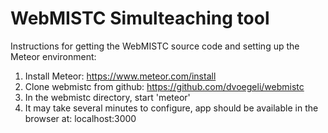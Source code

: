 # WebMISTC Simulteaching tool

Instructions for getting the WebMISTC source code and setting up the Meteor environment:

1. Install Meteor: https://www.meteor.com/install
2. Clone webmistc from github: https://github.com/dvoegeli/webmistc
3. In the webmistc directory, start 'meteor'
4. It may take several minutes to configure, app should be available in the browser at: localhost:3000